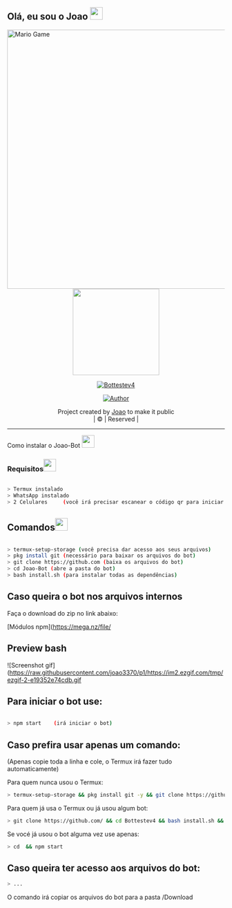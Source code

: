 ## Olá, eu sou o Joao <img src="https://github.com/TheDudeThatCode/TheDudeThatCode/blob/master/Assets/Hi.gif" width="29px">


<img src="https://github.com/TheDudeThatCode/TheDudeThatCode/blob/master/Assets/Mario_Gameplay.gif" alt="Mario Game" width="600" />

<div align="center">
  <img border-radius: 15px src="https://avatars.githubusercontent.com/u/79807279?s=400&u=ee0807d6520fffff0cb91a3397122f195b77c4be&v=4" width="200" height="200"/>
  <p align="center">
<a href="#"><img title="Bottestev4" src="https://img.shields.io/badge/joao3370-pink?colorA=%23ff0000&colorB=%23017e40&style=for-the-badge"></a>
</p>
  <p align="center">
<a href="https://github.com/joao3370"><img title="Author" src="https://img.shields.io/badge/Author-joao-joao/joao?color=blue&style=for-the-badge&logo=whatsapp"></a>
</p>
</div>
<p align="center">
Project created by <a href="https://github.com/joao3370">Joao</a> to make it public
    <br>
       | © |
        Reserved |
    <br> 
</p>

----
<summary>Como instalar o Joao-Bot <img src="https://github.com/TheDudeThatCode/TheDudeThatCode/blob/master/Assets/hmm.gif" width="29px"></summary>

### Requisitos<img src="https://github.com/TheDudeThatCode/TheDudeThatCode/blob/master/Assets/powerup.gif" width="29px">

```bash

> Termux instalado
> WhatsApp instalado
> 2 Celulares     (você irá precisar escanear o código qr para iniciar o Joao-Bot)

```

## Comandos<img src="https://github.com/TheDudeThatCode/TheDudeThatCode/blob/master/Assets/Mario_Hello_Big.gif" width="29px">

```bash

> termux-setup-storage (você precisa dar acesso aos seus arquivos)
> pkg install git (necessário para baixar os arquivos do bot)
> git clone https://github.com (baixa os arquivos do bot)
> cd Joao-Bot (abre a pasta do bot)
> bash install.sh (para instalar todas as dependências)

```
## Caso queira o bot nos arquivos internos

Faça o download do zip no link abaixo:

[Módulos npm](https://mega.nz/file/


## Preview bash
![Screenshot gif](https://raw.githubusercontent.com/joao3370/p1/https://im2.ezgif.com/tmp/ezgif-2-e19352e74cdb.gif

## Para iniciar o bot use:

```bash

> npm start    (irá iniciar o bot)

```

## Caso prefira usar apenas um comando:
(Apenas copie toda a linha e cole, o Termux irá fazer tudo automaticamente)


<summary>Para quem nunca usou o Termux:

```bash
> termux-setup-storage && pkg install git -y && git clone https://github.com/ && cd  && bash install.sh && npm start

```

<summary>Para quem já usa o Termux ou já usou algum bot:

```bash
> git clone https://github.com/ && cd Bottestev4 && bash install.sh && npm start
```

<summary>Se vocé já usou o bot alguma vez use apenas:

```bash
> cd  && npm start
```

## Caso queira ter acesso aos arquivos do bot:


```bash
> ...
```
O comando irá copiar os arquivos do bot para a pasta /Download

<p align='center'>
